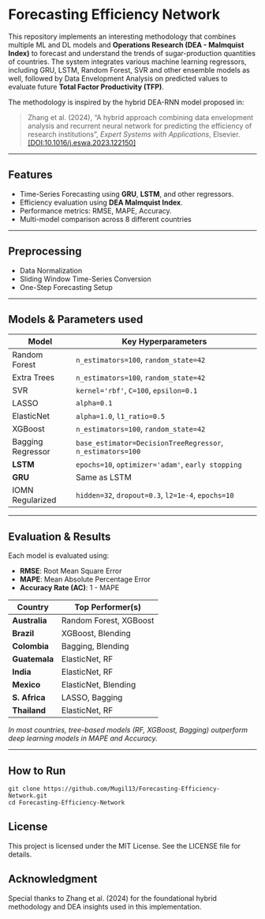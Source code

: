 # Forecasting Efficiency Network

This repository implements an interesting methodology that combines multiple ML and DL models and **Operations Research (DEA - Malmquist Index)** to forecast and understand the trends of sugar-production quantities of countries. The system integrates various machine learning regressors, including GRU, LSTM, Random Forest, SVR and other ensemble models as well, followed by Data Envelopment Analysis on predicted values to evaluate future **Total Factor Productivity (TFP)**.

The methodology is inspired by the hybrid DEA-RNN model proposed in:
> Zhang et al. (2024), “A hybrid approach combining data envelopment analysis and recurrent neural network for predicting the efficiency of research institutions”, *Expert Systems with Applications*, Elsevier.  
> [[DOI:10.1016/j.eswa.2023.122150]](https://doi.org/10.1016/j.eswa.2023.122150)

---

## Features

- Time-Series Forecasting using **GRU**, **LSTM**, and other regressors.
- Efficiency evaluation using **DEA Malmquist Index**.
- Performance metrics: RMSE, MAPE, Accuracy.
- Multi-model comparison across 8 different countries

---

## Preprocessing

- Data Normalization
- Sliding Window Time-Series Conversion
- One-Step Forecasting Setup

---

## Models & Parameters used

| Model              | Key Hyperparameters |
|-------------------|---------------------|
| Random Forest      | `n_estimators=100`, `random_state=42` |
| Extra Trees        | `n_estimators=100`, `random_state=42` |
| SVR                | `kernel='rbf'`, `C=100`, `epsilon=0.1` |
| LASSO              | `alpha=0.1` |
| ElasticNet         | `alpha=1.0`, `l1_ratio=0.5` |
| XGBoost            | `n_estimators=100`, `random_state=42` |
| Bagging Regressor  | `base_estimator=DecisionTreeRegressor`, `n_estimators=100` |
| **LSTM**           | `epochs=10`, `optimizer='adam'`, `early stopping` |
| **GRU**            | Same as LSTM |
| IOMN Regularized   | `hidden=32`, `dropout=0.3`, `l2=1e-4`, `epochs=10` |

---

## Evaluation & Results

Each model is evaluated using:

- **RMSE**: Root Mean Square Error  
- **MAPE**: Mean Absolute Percentage Error  
- **Accuracy Rate (AC)**: 1 - MAPE

| Country      | Top Performer(s)       | 
|--------------|------------------------|
| **Australia** | Random Forest, XGBoost |
| **Brazil**    | XGBoost, Blending      |
| **Colombia**  | Bagging, Blending      |
| **Guatemala** | ElasticNet, RF         |
| **India**     | ElasticNet, RF         |
| **Mexico**    | ElasticNet, Blending   |
| **S. Africa** | LASSO, Bagging         |
| **Thailand**  | ElasticNet, RF         |

*In most countries, tree-based models (RF, XGBoost, Bagging) outperform deep learning models in MAPE and Accuracy.*

---

## How to Run
```
git clone https://github.com/Mugil13/Forecasting-Efficiency-Network.git
cd Forecasting-Efficiency-Network
```

## License
This project is licensed under the MIT License. See the LICENSE file for details.

## Acknowledgment
Special thanks to Zhang et al. (2024) for the foundational hybrid methodology and DEA insights used in this implementation.
